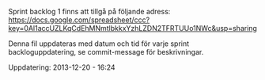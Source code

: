 ﻿Sprint backlog 1 finns att tillgå på följande adress:
https://docs.google.com/spreadsheet/ccc?key=0Al1accUZLKqCdEhMNmtlbkkxYzhLZDN2TFRTUUo1NWc&usp=sharing

Denna fil uppdateras med datum och tid för varje sprint backloguppdatering, se commit-message för beskrivningar.

Uppdatering: 2013-12-20 - 16:24
